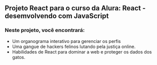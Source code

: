 ## Projeto React para o curso da Alura: React - desemvolvendo com JavaScript

### Neste projeto, você encontrará:

* Um organograma interativo para gerenciar os perfis
* Uma gangue de hackers felinos lutando pela justiça online.
* Habilidades de React para dominar a web e proteger os dados dos gatos.